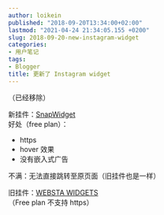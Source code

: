 ```yaml
---
author: loikein
published: "2018-09-20T13:34:00+02:00"
lastmod: "2021-04-24 21:34:05.155 +0200"
slug: 2018-09-20-new-instagram-widget
categories:
- 用户笔记
tags:
- Blogger
title: 更新了 Instagram widget
---
```

（已经移除）

新挂件：[SnapWidget](https://snapwidget.com/)  
好处（free plan）：  

- https
- hover 效果
- 没有嵌入式广告

不满：无法直接跳转至原页面（旧挂件也是一样）  


旧挂件：[WEBSTA WIDGETS](https://widgets.websta.me/)  
（Free plan 不支持 https）
